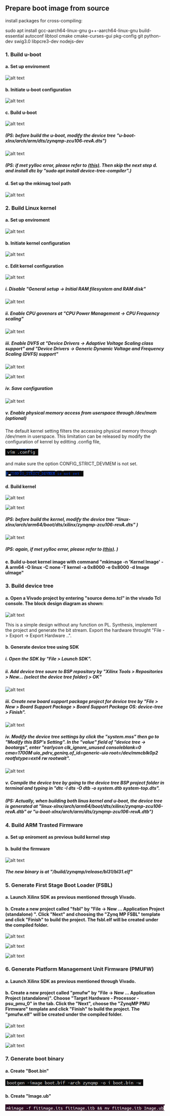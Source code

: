 ## Prepare boot image from source

install packages for cross-compiling:

sudo apt install gcc-aarch64-linux-gnu g++-aarch64-linux-gnu build-essential autoconf libtool cmake cmake-curses-gui pkg-config git python-dev swig3.0 libpcre3-dev nodejs-dev

### 1. Build u-boot

#### a. Set up enviroment

![alt text](https://github.com/wincle626/ZCU106_Setup/blob/master/pics/Screenshot%20from%202019-09-09%2010-56-44.png)

#### b. Initiate u-boot configuration

![alt text](https://github.com/wincle626/ZCU106_Setup/blob/master/pics/Screenshot%20from%202019-09-09%2011-04-46.png)

#### c. Build u-boot

![alt text](https://github.com/wincle626/ZCU106_Setup/blob/master/pics/Screenshot%20from%202019-09-09%2011-04-14.png)

##### (PS: before build the u-boot, modify the device tree "u-boot-xlnx/arch/arm/dts/zynqmp-zcu106-revA.dts")

![alt text](https://github.com/wincle626/ZCU106_Setup/blob/master/pics/Screenshot%20from%202019-09-09%2010-49-07.png)

##### (PS: if met yylloc error, please refer to [(this)](https://github.com/wincle626/ZCU106_SD_Card_Setup/blob/master/docs/Solution%20for%20'multiple%20definition%20of%20yylloc'%20error%20Firmware%2064.pdf). Then skip the next step d. and install dtc by "sudo apt install device-tree-compiler".)

#### d. Set up the mkimag tool path

![alt text](https://github.com/wincle626/ZCU106_Setup/blob/master/pics/Screenshot%20from%202019-09-09%2011-09-38.png)

### 2. Build Linux kernel

#### a. Set up enviroment

![alt text](https://github.com/wincle626/ZCU106_Setup/blob/master/pics/Screenshot%20from%202019-09-09%2010-15-12.png)

#### b. Initiate kernel configuration

![alt text](https://github.com/wincle626/ZCU106_Setup/blob/master/pics/Screenshot%20from%202019-09-09%2010-19-29.png)

#### c. Edit kernel configuration

![alt text](https://github.com/wincle626/ZCU106_Setup/blob/master/pics/Screenshot%20from%202019-09-09%2010-22-17.png)

##### i. Disable "General setup -> Initial RAM filesystem and RAM disk"

![alt text](https://github.com/wincle626/ZCU106_Setup/blob/master/pics/Screenshot%20from%202019-09-09%2010-26-03.png)

##### ii. Enable CPU govenors at "CPU Power Management -> CPU Frequency scaling"

![alt text](https://github.com/wincle626/ZCU106_Setup/blob/master/pics/Screenshot%20from%202019-09-09%2010-34-36.png)

##### iii. Enable DVFS at "Device Drivers -> Adaptive Voltage Scaling class support" and "Device Drivers -> Generic Dynamic Voltage and Frequency Scaling (DVFS) support"

![alt text](https://github.com/wincle626/ZCU106_Setup/blob/master/pics/Screenshot%20from%202019-09-09%2010-35-34.png)

![alt text](https://github.com/wincle626/ZCU106_Setup/blob/master/pics/Screenshot%20from%202019-09-09%2010-35-58.png)

##### iv. Save configuration
![alt text](https://github.com/wincle626/ZCU106_Setup/blob/master/pics/Screenshot%20from%202019-09-09%2010-42-40.png)

##### v. Enable physical memory access from userspace through /dev/mem (optional)

The default kernel setting filters the accessing physical memory through /dev/mem in userspace. This limitation can be released by modify the configuration of kenrel by editting .config file, 

![alt text](https://github.com/wincle626/ZCU106_SD_Card_Setup/blob/master/pics/%E5%B1%8F%E5%B9%95%E6%88%AA%E5%9B%BE%202021-03-10%20170739.png)

and make sure the option CONFIG_STRICT_DEVMEM is not set.

![alt text](https://github.com/wincle626/ZCU106_SD_Card_Setup/blob/master/pics/%E5%B1%8F%E5%B9%95%E6%88%AA%E5%9B%BE%202021-03-10%20170801.png)

#### d. Build kernel

![alt text](https://github.com/wincle626/ZCU106_Setup/blob/master/pics/Screenshot%20from%202019-09-09%2010-44-25.png)

![alt text](https://github.com/wincle626/ZCU106_Setup/blob/master/pics/Screenshot%20from%202019-09-09%2010-46-21.png)

##### (PS: before build the kernel, modify the device tree "linux-xlnx/arch/arm64/boot/dts/xilinx/zynqmp-zcu106-revA.dts" )

![alt text](https://github.com/wincle626/ZCU106_Setup/blob/master/pics/Screenshot%20from%202019-09-09%2010-49-07.png)

##### (PS: again, if met yylloc error, please refer to [(this)](https://github.com/wincle626/ZCU106_SD_Card_Setup/blob/master/docs/Solution%20for%20'multiple%20definition%20of%20yylloc'%20error%20Firmware%2064.pdf). )

#### e. Build u-boot kernel image with command "mkimage -n 'Kernel Image' -A arm64 -O linux -C none -T kernel -a 0x8000 -e 0x8000 -d Image uImage"

### 3. Build device tree

#### a. Open a Vivado project by entering "source demo.tcl" in the vivado Tcl console. The block design diagram as shown:

![alt text](https://github.com/wincle626/ZCU106_Setup/blob/master/pics/Screenshot%20from%202019-09-09%2011-23-22.png)

This is a simple design without any function on PL. Synthesis, implement the project and generate the bit stream. Export the hardware throught "File -> Export -> Export Hardware ..".

#### b. Generate device tree using SDK

##### i. Open the SDK by "File > Launch SDK".

##### ii. Add device tree soure to BSP repository by "Xilinx Tools > Repositories > New... (select the device tree folder) > OK"

![alt text](https://github.com/wincle626/ZCU106_Setup/blob/master/pics/Screenshot%20from%202019-09-09%2014-35-58.png)

##### iii. Create new board support package project for device tree by "File > New > Board Support Package > Board Support Package OS: device-tree > Finish".

![alt text](https://github.com/wincle626/ZCU106_Setup/blob/master/pics/Screenshot%20from%202019-09-09%2014-37-53.png)

##### iv. Modify the device tree settings by click the "system.mss" then go to "Modify this BSP's Setting". In the "value" field of "device tree -> bootargs", enter "earlycon clk_ignore_unused consoleblank=0 cma=1700M uio_pdrv_genirq.of_id=generic-uio root=/dev/mmcblk0p2 rootfstype=ext4 rw rootwait". 

![alt text](https://github.com/wincle626/ZCU106_Setup/blob/master/pics/Screenshot%20from%202019-09-09%2014-38-16.png)

##### v. Compile the device tree by going to the device tree BSP project folder in terminal and typing in "dtc -I dts -O dtb -o system.dtb system-top.dts".

##### (PS: Actually, when building both linus kernel and u-boot, the device tree is generated at "linux-xlnx/arch/arm64/boot/dts/xilinx/zynqmp-zcu106-revA.dtb" or "u-boot-xlnx/arch/arm/dts/zynqmp-zcu106-revA.dtb")

### 4. Build ARM Trasted Firmware

#### a. Set up eniroment as previous build kernel step

#### b. build the firmware

![alt text](https://github.com/wincle626/ZCU106_Setup/blob/master/pics/Screenshot%20from%202019-09-09%2012-05-57.png)

##### The new binary is at "/build/zynqmp/release/bl31/bl31.elf"

### 5. Generate First Stage Boot Loader (FSBL)

#### a. Launch Xilinx SDK as previous mentioned through Vivado. 

#### b. Create a new project called "fsbl" by "File -> New ... Application Project (standalone) ". Click "Next" and choosing the "Zynq MP FSBL" template and click "Finish" to build the project. The fsbl.elf will be created under the compiled folder.

![alt text](https://github.com/wincle626/ZCU106_Setup/blob/master/pics/Screenshot%20from%202019-09-09%2014-40-33.png)

![alt text](https://github.com/wincle626/ZCU106_Setup/blob/master/pics/Screenshot%20from%202019-09-09%2014-40-46.png)

![alt text](https://github.com/wincle626/ZCU106_Setup/blob/master/pics/Screenshot%20from%202019-09-09%2014-42-35.png)

### 6. Generate Platform Management Unit Firmware (PMUFW)

#### a. Launch Xilinx SDK as previous mentioned through Vivado. 

#### b. Create a new project called "pmufw" by "File -> New ... Application Project (standalone)". Choose "Target Hardware - Processor - psu_pmu_0" in the tab. Click the "Next", choose the "ZynqMP PMU Firmware" template and click "Finish" to build the project. The "pmufw.elf" will be created under the compiled folder. 

![alt text](https://github.com/wincle626/ZCU106_Setup/blob/master/pics/Screenshot%20from%202019-09-09%2014-44-15.png)

![alt text](https://github.com/wincle626/ZCU106_Setup/blob/master/pics/Screenshot%20from%202019-09-09%2014-44-33.png)

![alt text](https://github.com/wincle626/ZCU106_Setup/blob/master/pics/Screenshot%20from%202019-09-09%2014-44-48.png)


### 7. Generate boot binary

#### a. Create "Boot.bin"

![alt text](https://github.com/wincle626/ZCU106_SD_Card_Setup/blob/master/pics/bootgenzynqmp.png)

#### b. Create "Image.ub"

![alt text](https://github.com/wincle626/ZCU106_SD_Card_Setup/blob/master/pics/Screenshot%20from%202019-09-10%2017-49-44.png)
